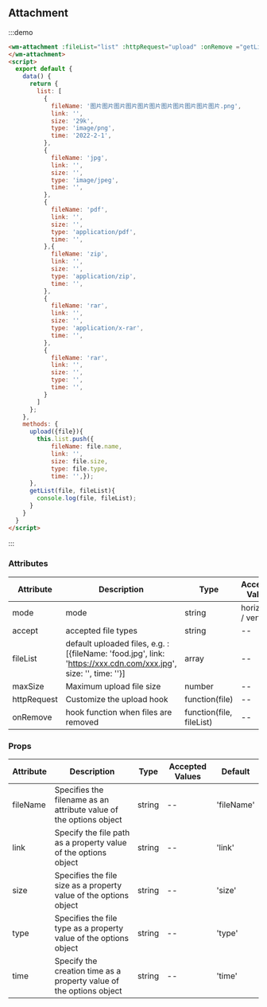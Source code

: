 ## Attachment

:::demo

```html
<wm-attachment :fileList="list" :httpRequest="upload" :onRemove ="getList">
</wm-attachment>
<script>
  export default {
    data() {
      return {
        list: [
          {
            fileName: '图片图片图片图片图片图片图片图片图片图片图片.png',
            link: '',
            size: '29k',
            type: 'image/png',
            time: '2022-2-1',
          },
          {
            fileName: 'jpg',
            link: '',
            size: '',
            type: 'image/jpeg',
            time: '',
          },
          {
            fileName: 'pdf',
            link: '',
            size: '',
            type: 'application/pdf',
            time: '',
          },{
            fileName: 'zip',
            link: '',
            size: '',
            type: 'application/zip',
            time: '',
          },
          {
            fileName: 'rar',
            link: '',
            size: '',
            type: 'application/x-rar',
            time: '',
          },
          {
            fileName: 'rar',
            link: '',
            size: '',
            type: '',
            time: '',
          }
        ]
      };
    },
    methods: {
      upload({file}){
        this.list.push({ 
            fileName: file.name,
            link: '',
            size: file.size,
            type: file.type,
            time: '',});
      },
      getList(file, fileList){
        console.log(file, fileList);
      }
    }
  }
</script>
```

:::

### Attributes

| Attribute | Description | Type | Accepted Values | Default
|---------|--------|-------| --------|--------
| mode | mode | string | horizontal / vertical | vertical
| accept | accepted file types | string |-- | --
| fileList | default uploaded files, e.g. : [{fileName: 'food.jpg', link: 'https://xxx.cdn.com/xxx.jpg', size: '', time: ''}] | array | -- | []
| maxSize | Maximum upload file size | number | -- | 5M
| httpRequest | Customize the upload hook | function(file) | -- | --
| onRemove | hook function when files are removed | function(file, fileList) | -- | --

### Props

| Attribute | Description | Type | Accepted Values | Default
|---------|--------|-------| --------|--------
| fileName | Specifies the filename as an attribute value of the options object |string |-- | 'fileName'
| link | Specify the file path as a property value of the options object |string |-- | 'link'
| size | Specifies the file size as a property value of the options object |string |-- | 'size'
| type | Specifies the file type as a property value of the options object |string |-- | 'type'
| time | Specify the creation time as a property value of the options object |string |-- | 'time'
